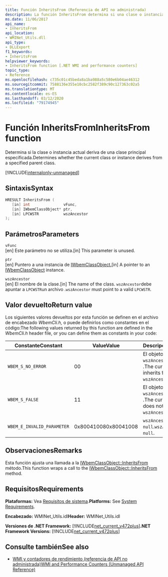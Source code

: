 ```yaml
---
title: Función InheritsFrom (Referencia de API no administrada)
description: La función InheritsFrom determina si una clase o instancia deriva de una clase primaria determinada.
ms.date: 11/06/2017
api_name:
- InheritsFrom
api_location:
- WMINet_Utils.dll
api_type:
- DLLExport
f1_keywords:
- InheritsFrom
helpviewer_keywords:
- InheritsFrom function [.NET WMI and performance counters]
topic_type:
- Reference
ms.openlocfilehash: c735c01c45beda8a1ba988a5c580e6b04ae46312
ms.sourcegitcommit: 7588136e355e10cbc2582f389c90c127363c02a5
ms.translationtype: MT
ms.contentlocale: es-ES
ms.lasthandoff: 03/12/2020
ms.locfileid: "79174945"
---
```

# <a name="inheritsfrom-function"></a><span data-ttu-id="da640-103">Función InheritsFrom</span><span class="sxs-lookup"><span data-stu-id="da640-103">InheritsFrom function</span></span>
<span data-ttu-id="da640-104">Determina si la clase o instancia actual deriva de una clase principal especificada.</span><span class="sxs-lookup"><span data-stu-id="da640-104">Determines whether the current class or instance derives from a specified parent class.</span></span>

[!INCLUDE[internalonly-unmanaged](../../../../includes/internalonly-unmanaged.md)]

## <a name="syntax"></a><span data-ttu-id="da640-105">Sintaxis</span><span class="sxs-lookup"><span data-stu-id="da640-105">Syntax</span></span>  
  
```cpp
HRESULT InheritsFrom (
   [in] int               vFunc,
   [in] IWbemClassObject* ptr,
   [in] LPCWSTR           wszAncestor
);
```  

## <a name="parameters"></a><span data-ttu-id="da640-106">Parámetros</span><span class="sxs-lookup"><span data-stu-id="da640-106">Parameters</span></span>

`vFunc`  
<span data-ttu-id="da640-107">[en] Este parámetro no se utiliza.</span><span class="sxs-lookup"><span data-stu-id="da640-107">[in] This parameter is unused.</span></span>

`ptr`  
<span data-ttu-id="da640-108">[en] Puntero a una instancia de [IWbemClassObject.](/windows/desktop/api/wbemcli/nn-wbemcli-iwbemclassobject)</span><span class="sxs-lookup"><span data-stu-id="da640-108">[in] A pointer to an [IWbemClassObject](/windows/desktop/api/wbemcli/nn-wbemcli-iwbemclassobject) instance.</span></span>

`wszAncestor`  
<span data-ttu-id="da640-109">[en] El nombre de la clase.</span><span class="sxs-lookup"><span data-stu-id="da640-109">[in] The name of the class.</span></span> <span data-ttu-id="da640-110">`wszAncestor`debe apuntar a `LPCWSTR`un archivo .</span><span class="sxs-lookup"><span data-stu-id="da640-110">`wszAncestor` must point to a valid `LPCWSTR`.</span></span>

## <a name="return-value"></a><span data-ttu-id="da640-111">Valor devuelto</span><span class="sxs-lookup"><span data-stu-id="da640-111">Return value</span></span>

<span data-ttu-id="da640-112">Los siguientes valores devueltos por esta función se definen en el archivo de encabezado *WbemCli.h,* o puede definirlos como constantes en el código:</span><span class="sxs-lookup"><span data-stu-id="da640-112">The following values returned by this function are defined in the *WbemCli.h* header file, or you can define them as constants in your code:</span></span>

|<span data-ttu-id="da640-113">Constante</span><span class="sxs-lookup"><span data-stu-id="da640-113">Constant</span></span>  |<span data-ttu-id="da640-114">Value</span><span class="sxs-lookup"><span data-stu-id="da640-114">Value</span></span>  |<span data-ttu-id="da640-115">Descripción</span><span class="sxs-lookup"><span data-stu-id="da640-115">Description</span></span>  |
|---------|---------|---------|
| `WBEM_S_NO_ERROR` | <span data-ttu-id="da640-116">0</span><span class="sxs-lookup"><span data-stu-id="da640-116">0</span></span> | <span data-ttu-id="da640-117">El objeto actual `wszAncestor`hereda de .</span><span class="sxs-lookup"><span data-stu-id="da640-117">The current object inherits from `wszAncestor`.</span></span>  |
| `WBEM_S_FALSE` | <span data-ttu-id="da640-118">1</span><span class="sxs-lookup"><span data-stu-id="da640-118">1</span></span> | <span data-ttu-id="da640-119">El objeto actual no `wszAncestor`hereda de .</span><span class="sxs-lookup"><span data-stu-id="da640-119">The current object does not inherit from `wszAncestor`.</span></span> |
|`WBEM_E_INVALID_PARAMETER` | <span data-ttu-id="da640-120">0x80041008</span><span class="sxs-lookup"><span data-stu-id="da640-120">0x80041008</span></span> | <span data-ttu-id="da640-121">`wszAncestor` es `null`.</span><span class="sxs-lookup"><span data-stu-id="da640-121">`wszAncestor` is `null`.</span></span> |
  
## <a name="remarks"></a><span data-ttu-id="da640-122">Observaciones</span><span class="sxs-lookup"><span data-stu-id="da640-122">Remarks</span></span>

<span data-ttu-id="da640-123">Esta función ajusta una llamada a la [IWbemClassObject::InheritsFrom](/windows/desktop/api/wbemcli/nf-wbemcli-iwbemclassobject-inheritsfrom) método.</span><span class="sxs-lookup"><span data-stu-id="da640-123">This function wraps a call to the [IWbemClassObject::InheritsFrom](/windows/desktop/api/wbemcli/nf-wbemcli-iwbemclassobject-inheritsfrom) method.</span></span>

## <a name="requirements"></a><span data-ttu-id="da640-124">Requisitos</span><span class="sxs-lookup"><span data-stu-id="da640-124">Requirements</span></span>  
 <span data-ttu-id="da640-125">**Plataformas:** Vea [Requisitos de sistema](../../get-started/system-requirements.md).</span><span class="sxs-lookup"><span data-stu-id="da640-125">**Platforms:** See [System Requirements](../../get-started/system-requirements.md).</span></span>  
  
 <span data-ttu-id="da640-126">**Encabezado:** WMINet_Utils.idl</span><span class="sxs-lookup"><span data-stu-id="da640-126">**Header:** WMINet_Utils.idl</span></span>  
  
 <span data-ttu-id="da640-127">**Versiones de .NET Framework:** [!INCLUDE[net_current_v472plus](../../../../includes/net-current-v472plus.md)]</span><span class="sxs-lookup"><span data-stu-id="da640-127">**.NET Framework Versions:** [!INCLUDE[net_current_v472plus](../../../../includes/net-current-v472plus.md)]</span></span>  
  
## <a name="see-also"></a><span data-ttu-id="da640-128">Consulte también</span><span class="sxs-lookup"><span data-stu-id="da640-128">See also</span></span>

- [<span data-ttu-id="da640-129">WMI y contadores de rendimiento (referencia de API no administrada)</span><span class="sxs-lookup"><span data-stu-id="da640-129">WMI and Performance Counters (Unmanaged API Reference)</span></span>](index.md)
